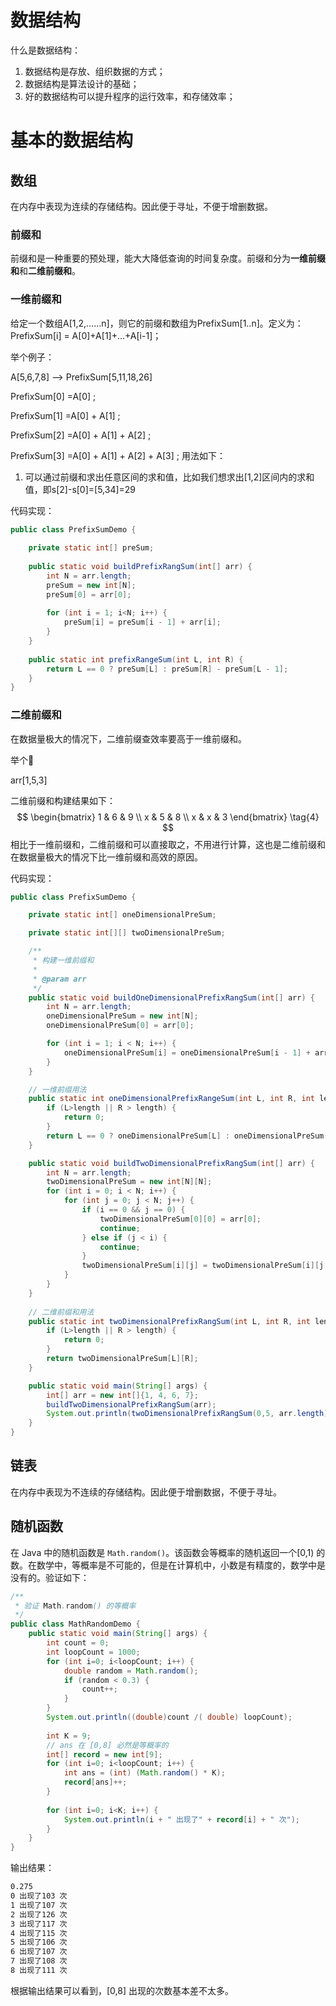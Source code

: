 # 数据结构

什么是数据结构：

1. 数据结构是存放、组织数据的方式；
2. 数据结构是算法设计的基础；
3. 好的数据结构可以提升程序的运行效率，和存储效率；

# 基本的数据结构

## 数组

在内存中表现为连续的存储结构。因此便于寻址，不便于增删数据。

### 前缀和

前缀和是一种重要的预处理，能大大降低查询的时间复杂度。前缀和分为**一维前缀和**和**二维前缀和**。

### 一维前缀和

给定一个数组A[1,2,……n]，则它的前缀和数组为PrefixSum[1..n]。定义为：PrefixSum[i] = A[0]+A[1]+...+A[i-1]；

举个例子：

A[5,6,7,8] --> PrefixSum[5,11,18,26]

PrefixSum[0] =A[0] ;

PrefixSum[1] =A[0] + A[1] ;

PrefixSum[2] =A[0] + A[1] + A[2] ;

PrefixSum[3] =A[0] + A[1] + A[2] + A[3] ;
用法如下：

1. 可以通过前缀和求出任意区间的求和值，比如我们想求出[1,2]区间内的求和值，即s[2]-s[0]=[5,34]=29

代码实现：

```java
public class PrefixSumDemo {
    
    private static int[] preSum;
    
    public static void buildPrefixRangSum(int[] arr) {
        int N = arr.length;
        preSum = new int[N];
        preSum[0] = arr[0];
        
        for (int i = 1; i<N; i++) {
            preSum[i] = preSum[i - 1] + arr[i];
        }
    }
    
    public static int prefixRangeSum(int L, int R) {
        return L == 0 ? preSum[L] : preSum[R] - preSum[L - 1];
    }
}
```

### 二维前缀和

在数据量极大的情况下，二维前缀查效率要高于一维前缀和。

举个🌰

arr[1,5,3]

二维前缀和构建结果如下：
$$
\begin{bmatrix}
   1 & 6 & 9 \\
   x & 5 & 8 \\
   x & x & 3
  \end{bmatrix} \tag{4}
$$
相比于一维前缀和，二维前缀和可以直接取之，不用进行计算，这也是二维前缀和在数据量极大的情况下比一维前缀和高效的原因。

代码实现：

```java
public class PrefixSumDemo {

    private static int[] oneDimensionalPreSum;

    private static int[][] twoDimensionalPreSum;

    /**
     * 构建一维前缀和
     *
     * @param arr
     */
    public static void buildOneDimensionalPrefixRangSum(int[] arr) {
        int N = arr.length;
        oneDimensionalPreSum = new int[N];
        oneDimensionalPreSum[0] = arr[0];

        for (int i = 1; i < N; i++) {
            oneDimensionalPreSum[i] = oneDimensionalPreSum[i - 1] + arr[i];
        }
    }

    // 一维前缀用法
    public static int oneDimensionalPrefixRangeSum(int L, int R, int length) {
        if (L>length || R > length) {
            return 0;
        }
        return L == 0 ? oneDimensionalPreSum[L] : oneDimensionalPreSum[R] - oneDimensionalPreSum[L - 1];
    }

    public static void buildTwoDimensionalPrefixRangSum(int[] arr) {
        int N = arr.length;
        twoDimensionalPreSum = new int[N][N];
        for (int i = 0; i < N; i++) {
            for (int j = 0; j < N; j++) {
                if (i == 0 && j == 0) {
                    twoDimensionalPreSum[0][0] = arr[0];
                    continue;
                } else if (j < i) {
                    continue;
                }
                twoDimensionalPreSum[i][j] = twoDimensionalPreSum[i][j - 1] + arr[j];
            }
        }
    }
    
    // 二维前缀和用法
    public static int twoDimensionalPrefixRangSum(int L, int R, int length) {
        if (L>length || R > length) {
            return 0;
        }
        return twoDimensionalPreSum[L][R];
    }

    public static void main(String[] args) {
        int[] arr = new int[]{1, 4, 6, 7};
        buildTwoDimensionalPrefixRangSum(arr);
        System.out.println(twoDimensionalPrefixRangSum(0,5, arr.length));
    }
}
```



## 链表

在内存中表现为不连续的存储结构。因此便于增删数据，不便于寻址。

## 随机函数

在 Java 中的随机函数是 `Math.random()`。该函数会等概率的随机返回一个[0,1) 的数。在数学中，等概率是不可能的，但是在计算机中，小数是有精度的，数学中是没有的。验证如下：

```java
/**
 * 验证 Math.random() 的等概率
 */
public class MathRandomDemo {
    public static void main(String[] args) {
        int count = 0;
        int loopCount = 1000;
        for (int i=0; i<loopCount; i++) {
            double random = Math.random();
            if (random < 0.3) {
                count++;
            }
        }
        System.out.println((double)count /( double) loopCount);
        
        int K = 9;
        // ans 在 [0,8] 必然是等概率的
        int[] record = new int[9];
        for (int i=0; i<loopCount; i++) {
            int ans = (int) (Math.random() * K);
            record[ans]++;
        }
        
        for (int i=0; i<K; i++) {
            System.out.println(i + " 出现了" + record[i] + " 次");
        }
    }
}
```

输出结果：

```txt
0.275
0 出现了103 次
1 出现了107 次
2 出现了126 次
3 出现了117 次
4 出现了115 次
5 出现了106 次
6 出现了107 次
7 出现了108 次
8 出现了111 次
```

 根据输出结果可以看到，[0,8] 出现的次数基本差不太多。